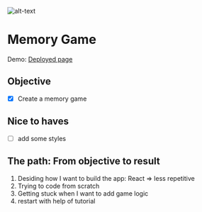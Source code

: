 ![alt-text](https://i.ibb.co/P9Df3RL/Knipsel.jpg)
# Memory Game 
Demo: [Deployed page](https://wietsegielen.github.io/Memory-game/)   

## Objective
- [x] Create a memory game

## Nice to haves
- [ ] add some styles

## The path: From objective to result
1. Desiding how I want to build the app: React => less repetitive
2. Trying to code from scratch
3. Getting stuck when I want to add game logic
4. restart with help of tutorial
